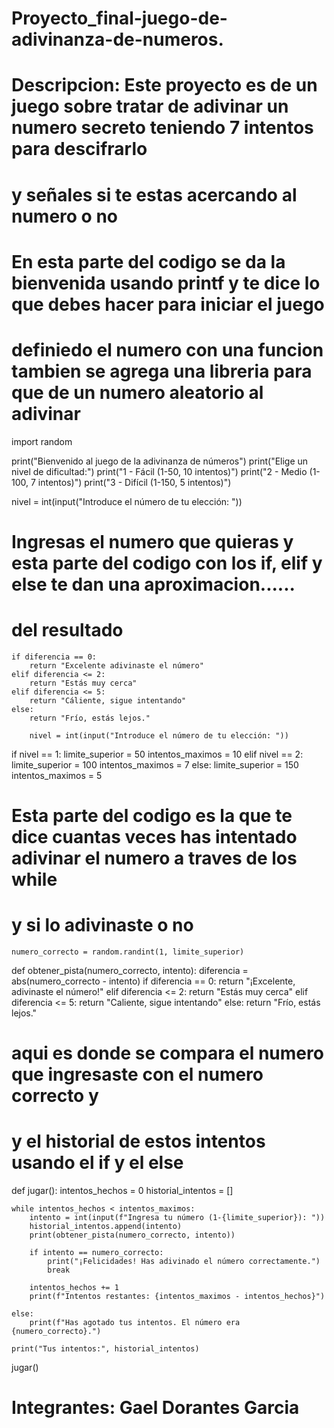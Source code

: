 # Proyecto_final-juego-de-adivinanza-de-numeros.
# Descripcion: Este proyecto es de un juego sobre tratar de adivinar un numero secreto teniendo 7 intentos para descifrarlo
# y señales si te estas acercando al numero o no
# En esta parte del codigo se da la bienvenida usando printf y te dice lo que debes hacer para iniciar el juego
# definiedo el numero con una funcion tambien se agrega una libreria para que de un numero aleatorio al adivinar

import random

print("Bienvenido al juego de la adivinanza de números")
print("Elige un nivel de dificultad:")
print("1 - Fácil (1-50, 10 intentos)")
print("2 - Medio (1-100, 7 intentos)")
print("3 - Difícil (1-150, 5 intentos)")

nivel = int(input("Introduce el número de tu elección: "))

# Ingresas el numero que quieras y esta parte del codigo con los if, elif y else te dan una aproximacion......
# del resultado

    if diferencia == 0:
        return "Excelente adivinaste el número"
    elif diferencia <= 2: 
        return "Estás muy cerca"
    elif diferencia <= 5:
        return "Cáliente, sigue intentando"
    else:
        return "Frío, estás lejos."

        nivel = int(input("Introduce el número de tu elección: "))

if nivel == 1:
    limite_superior = 50
    intentos_maximos = 10
elif nivel == 2:
    limite_superior = 100
    intentos_maximos = 7
else:
    limite_superior = 150
    intentos_maximos = 5

# Esta parte del codigo es la que te dice cuantas veces has intentado adivinar el numero a traves de los while
# y si lo adivinaste o no

    numero_correcto = random.randint(1, limite_superior)

def obtener_pista(numero_correcto, intento):
    diferencia = abs(numero_correcto - intento)
    if diferencia == 0:
        return "¡Excelente, adivinaste el número!"
    elif diferencia <= 2: 
        return "Estás muy cerca"
    elif diferencia <= 5:
        return "Caliente, sigue intentando"
    else:
        return "Frío, estás lejos."
        
 # aqui es donde se compara el numero que ingresaste con el numero correcto y
 # y el historial de estos intentos usando el if y el else
 def jugar():
    intentos_hechos = 0
    historial_intentos = []

    while intentos_hechos < intentos_maximos:
        intento = int(input(f"Ingresa tu número (1-{limite_superior}): "))
        historial_intentos.append(intento)
        print(obtener_pista(numero_correcto, intento))

        if intento == numero_correcto:
            print("¡Felicidades! Has adivinado el número correctamente.")
            break

        intentos_hechos += 1
        print(f"Intentos restantes: {intentos_maximos - intentos_hechos}")

    else:
        print(f"Has agotado tus intentos. El número era {numero_correcto}.")
    
    print("Tus intentos:", historial_intentos)

jugar()
# Integrantes: Gael Dorantes Garcia

